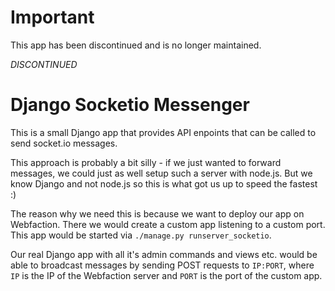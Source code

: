 Important
=========

This app has been discontinued and is no longer maintained.

*DISCONTINUED* 

Django Socketio Messenger
=========================

This is a small Django app that provides API enpoints that can be called to
send socket.io messages.

This approach is probably a bit silly - if we just wanted to forward messages,
we could just as well setup such a server with node.js. But we know Django and
not node.js so this is what got us up to speed the fastest :)

The reason why we need this is because we want to deploy our app on Webfaction.
There we would create a custom app listening to a custom port. This app would
be started via `./manage.py runserver_socketio`.

Our real Django app with all it's admin commands and views etc. would be able
to broadcast messages by sending POST requests to `IP:PORT`, where `IP` is
the IP of the Webfaction server and `PORT` is the port of the custom app.
